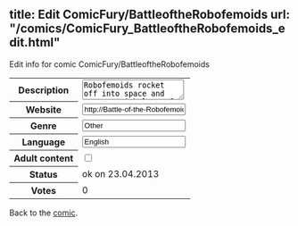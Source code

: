 title: Edit ComicFury/BattleoftheRobofemoids
url: "/comics/ComicFury_BattleoftheRobofemoids_edit.html"
---
Edit info for comic ComicFury/BattleoftheRobofemoids

<form name="comic" action="http://gaepostmail.appengine.com/comic" name="post">
<table class="comicinfo">
<tr>
<th>Description</th><td><textarea name="description">Robofemoids rocket off into space and meet up with lots of people who prove difficult to live with. Along the way they strip more for conversion and lovingly create more robofemoids and introduce the robohomoid.</textarea></td>
</tr>
<tr>
<th>Website</th><td><input type="text" name="url" value="http://Battle-of-the-Robofemoids.thecomicseries.com/"/></td>
</tr>
<tr>
<th>Genre</th><td><input type="text" name="genre" value="Other"/></td>
</tr>
<tr>
<th>Language</th><td><input type="text" name="language" value="English"/></td>
</tr>
<tr>
<th>Adult content</th><td><input type="checkbox" name="adult" value="adult" /></td>
</tr>
<tr>
<th>Status</th><td>ok on 23.04.2013</td>
</tr>
<tr>
<th>Votes</th><td>0</div></td>
</tr>
</table>
</form>

Back to the [comic](/comics/ComicFury_BattleoftheRobofemoids.html).
